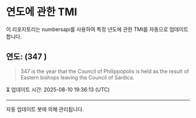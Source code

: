 
# 연도에 관한 TMI

이 리포지토리는 numbersapi를 사용하여 특정 년도에 관한 TMI를 자동으로 업데이트합니다.

## 연도: (347 )
> 347 is the year that the Council of Philippopolis is held as the result of Eastern bishops leaving the Council of Sardica.

⏳ 업데이트 시간: 2025-08-10 19:36:13 (UTC)

---
자동 업데이트 봇에 의해 관리됩니다.

